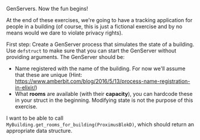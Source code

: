 GenServers. Now the fun begins!

At the end of these exercises, we're going to have a tracking application for people in a building (of course, this is just a fictional exercise and by no means would we dare to violate privacy rights). 

First step: Create a GenServer process that simulates the state of a building. Use `defstruct` to make sure that you can start the GenServer without providing arguments. The GenServer should be:
 * Name registered with the name of the building. For now we'll assume that these are unique (Hint: https://www.amberbit.com/blog/2016/5/13/process-name-registration-in-elixir/)
 * What __rooms__ are available (with their __capacity__), you can hardcode these in your struct in the beginning. Modifying state is not the purpose of this exercise.

I want to be able to call `MyBuilding.get_rooms_for_building(ProximusBlokD)`, which should return an appropriate data structure.